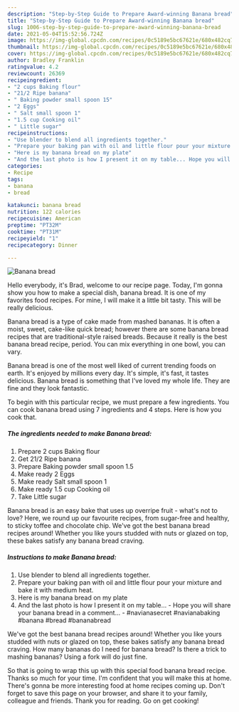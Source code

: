 ```yaml
---
description: "Step-by-Step Guide to Prepare Award-winning Banana bread"
title: "Step-by-Step Guide to Prepare Award-winning Banana bread"
slug: 1006-step-by-step-guide-to-prepare-award-winning-banana-bread
date: 2021-05-04T15:52:56.724Z
image: https://img-global.cpcdn.com/recipes/0c5189e5bc67621e/680x482cq70/banana-bread-recipe-main-photo.jpg
thumbnail: https://img-global.cpcdn.com/recipes/0c5189e5bc67621e/680x482cq70/banana-bread-recipe-main-photo.jpg
cover: https://img-global.cpcdn.com/recipes/0c5189e5bc67621e/680x482cq70/banana-bread-recipe-main-photo.jpg
author: Bradley Franklin
ratingvalue: 4.2
reviewcount: 26369
recipeingredient:
- "2 cups Baking flour"
- "21/2 Ripe banana"
- " Baking powder small spoon 15"
- "2 Eggs"
- " Salt small spoon 1"
- "1.5 cup Cooking oil"
- " Little sugar"
recipeinstructions:
- "Use blender to blend all ingredients together."
- "Prepare your baking pan with oil and little flour pour your mixture and bake it with medium heat."
- "Here is my banana bread on my plate"
- "And the last photo is how I present it on my table... Hope you will share your banana bread in a comment... #navianasecret #navianabaking #banana #bread #bananabread"
categories:
- Recipe
tags:
- banana
- bread

katakunci: banana bread 
nutrition: 122 calories
recipecuisine: American
preptime: "PT32M"
cooktime: "PT31M"
recipeyield: "1"
recipecategory: Dinner

---
```



![Banana bread](https://img-global.cpcdn.com/recipes/0c5189e5bc67621e/680x482cq70/banana-bread-recipe-main-photo.jpg)

Hello everybody, it's Brad, welcome to our recipe page. Today, I'm gonna show you how to make a special dish, banana bread. It is one of my favorites food recipes. For mine, I will make it a little bit tasty. This will be really delicious.

Banana bread is a type of cake made from mashed bananas. It is often a moist, sweet, cake-like quick bread; however there are some banana bread recipes that are traditional-style raised breads. Because it really is the best banana bread recipe, period. You can mix everything in one bowl, you can vary.

Banana bread is one of the most well liked of current trending foods on earth. It's enjoyed by millions every day. It's simple, it's fast, it tastes delicious. Banana bread is something that I've loved my whole life. They are fine and they look fantastic.


To begin with this particular recipe, we must prepare a few ingredients. You can cook banana bread using 7 ingredients and 4 steps. Here is how you cook that.

<!--inarticleads1-->

##### The ingredients needed to make Banana bread:

1. Prepare 2 cups Baking flour
1. Get 21/2 Ripe banana
1. Prepare  Baking powder small spoon 1.5
1. Make ready 2 Eggs
1. Make ready  Salt small spoon 1
1. Make ready 1.5 cup Cooking oil
1. Take  Little sugar


Banana bread is an easy bake that uses up overripe fruit - what&#39;s not to love? Here, we round up our favourite recipes, from sugar-free and healthy, to sticky toffee and chocolate chip. We&#39;ve got the best banana bread recipes around! Whether you like yours studded with nuts or glazed on top, these bakes satisfy any banana bread craving. 

<!--inarticleads2-->

##### Instructions to make Banana bread:

1. Use blender to blend all ingredients together.
1. Prepare your baking pan with oil and little flour pour your mixture and bake it with medium heat.
1. Here is my banana bread on my plate
1. And the last photo is how I present it on my table... - Hope you will share your banana bread in a comment... - #navianasecret #navianabaking #banana #bread #bananabread


We&#39;ve got the best banana bread recipes around! Whether you like yours studded with nuts or glazed on top, these bakes satisfy any banana bread craving. How many bananas do I need for banana bread? Is there a trick to mashing bananas? Using a fork will do just fine. 

So that is going to wrap this up with this special food banana bread recipe. Thanks so much for your time. I'm confident that you will make this at home. There's gonna be more interesting food at home recipes coming up. Don't forget to save this page on your browser, and share it to your family, colleague and friends. Thank you for reading. Go on get cooking!
